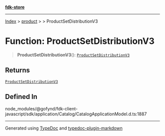 [**fdk-store**](../../../README.md)
***

[Index](../../../API.md) > [product](../../README.md) > [<internal>](../README.md) > ProductSetDistributionV3

# Function: ProductSetDistributionV3

> **ProductSetDistributionV3**(): [`ProductSetDistributionV3`](../type-aliases/type-alias.ProductSetDistributionV3.md)

## Returns

[`ProductSetDistributionV3`](../type-aliases/type-alias.ProductSetDistributionV3.md)

## Defined In

node\_modules/@gofynd/fdk-client-javascript/sdk/application/Catalog/CatalogApplicationModel.d.ts:1887

***
Generated using [TypeDoc](https://typedoc.org/) and [typedoc-plugin-markdown](https://www.npmjs.com/package/typedoc-plugin-markdown)
